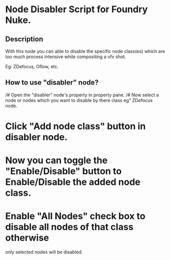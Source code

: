 # Node Disabler Script for Foundry Nuke.

## Description

With this node you can able to disable the specific node class(es) which are
too much process intensive while compositing a vfx shot.

Eg: ZDefocus, Oflow, etc.

## How to use "disabler" node?

/# Open the "disabler" node's property in property pane.
/# Now select a node or nodes which you want to disable by there class eg" ZDefocus node.
# Click "Add node class" button in disabler node.
# Now you can toggle the "Enable/Disable" button to Enable/Disable the added node class.
# Enable "All Nodes" check box to disable all nodes of that class otherwise
only selected nodes will be disabled.

